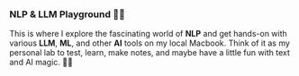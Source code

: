 ### **NLP & LLM Playground** 🎢🤖  

This is where I explore the fascinating world of **NLP** and get hands-on with various **LLM**, **ML**, and other **AI** tools on my local Macbook. Think of it as my personal lab to test, learn, make notes, and maybe have a little fun with text and AI magic. 🧪✨
